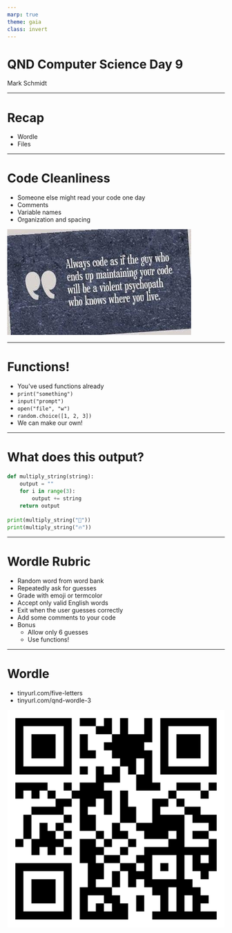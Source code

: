 ```yaml
---
marp: true
theme: gaia
class: invert
---
```


# QND Computer Science Day 9
Mark Schmidt

--- 

# Recap 

- Wordle
- Files

--- 

# Code Cleanliness

- Someone else might read your code one day
- Comments
- Variable names
- Organization and spacing

![bg right w:500](../assets/psychopath.jpeg)

<!-- -->
<!-- Print is a function that does not return a value! -->
<!-- Input is a function that does not require arguments -->

---

# Functions!

- You've used functions already
- `print("something")`
- `input("prompt")`
- `open("file", "w")`
- `random.choice([1, 2, 3])`
- We can make our own!
---

# What does this output?

```python
def multiply_string(string):
    output = ""
    for i in range(3):
        output += string
    return output

print(multiply_string("🚀"))
print(multiply_string("🔥"))
```

<!-- -->

<!-- This is a contrived example -->

---

# Wordle Rubric

- Random word from word bank
- Repeatedly ask for guesses
- Grade with emoji or termcolor
- Accept only valid English words
- Exit when the user guesses correctly
- Add some comments to your code
- Bonus
    - Allow only 6 guesses
    - Use functions!
---

# Wordle 

- tinyurl.com/five-letters
- tinyurl.com/qnd-wordle-3

![bg right w:500](../assets/qnd-wordle-3.png)
